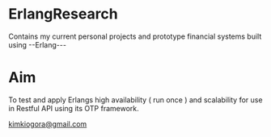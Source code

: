 # ErlangResearch

Contains my current personal projects and prototype financial systems built using
--Erlang--- 

# Aim  

To test and apply Erlangs high availability ( run once ) and scalability for use in Restful API
using its OTP framework.


<kimkiogora@gmail.com>
